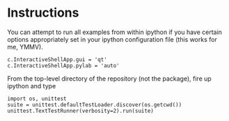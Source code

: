 Instructions
============
You can attempt to run all examples from within ipython if you have
certain options appropriately set in your ipython configuration file
(this works for me, YMMV).

    c.InteractiveShellApp.gui = 'qt'
    c.InteractiveShellApp.pylab = 'auto'

From the top-level directory of the repository (not the package), fire
up ipython and type

    import os, unittest
    suite = unittest.defaultTestLoader.discover(os.getcwd())
    unittest.TextTestRunner(verbosity=2).run(suite)


